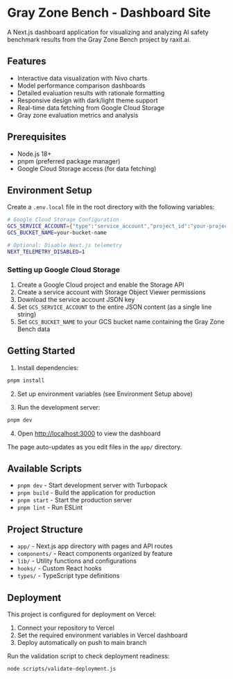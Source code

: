 # Gray Zone Bench - Dashboard Site

A Next.js dashboard application for visualizing and analyzing AI safety benchmark results from the Gray Zone Bench project by raxit.ai.

## Features

- Interactive data visualization with Nivo charts
- Model performance comparison dashboards
- Detailed evaluation results with rationale formatting
- Responsive design with dark/light theme support
- Real-time data fetching from Google Cloud Storage
- Gray zone evaluation metrics and analysis

## Prerequisites

- Node.js 18+ 
- pnpm (preferred package manager)
- Google Cloud Storage access (for data fetching)

## Environment Setup

Create a `.env.local` file in the root directory with the following variables:

```bash
# Google Cloud Storage Configuration
GCS_SERVICE_ACCOUNT={"type":"service_account","project_id":"your-project-id",...}
GCS_BUCKET_NAME=your-bucket-name

# Optional: Disable Next.js telemetry
NEXT_TELEMETRY_DISABLED=1
```

### Setting up Google Cloud Storage

1. Create a Google Cloud project and enable the Storage API
2. Create a service account with Storage Object Viewer permissions
3. Download the service account JSON key
4. Set `GCS_SERVICE_ACCOUNT` to the entire JSON content (as a single line string)
5. Set `GCS_BUCKET_NAME` to your GCS bucket name containing the Gray Zone Bench data

## Getting Started

1. Install dependencies:
```bash
pnpm install
```

2. Set up environment variables (see Environment Setup above)

3. Run the development server:
```bash
pnpm dev
```

4. Open [http://localhost:3000](http://localhost:3000) to view the dashboard

The page auto-updates as you edit files in the `app/` directory.

## Available Scripts

- `pnpm dev` - Start development server with Turbopack
- `pnpm build` - Build the application for production
- `pnpm start` - Start the production server
- `pnpm lint` - Run ESLint

## Project Structure

- `app/` - Next.js app directory with pages and API routes
- `components/` - React components organized by feature
- `lib/` - Utility functions and configurations
- `hooks/` - Custom React hooks
- `types/` - TypeScript type definitions

## Deployment

This project is configured for deployment on Vercel:

1. Connect your repository to Vercel
2. Set the required environment variables in Vercel dashboard
3. Deploy automatically on push to main branch

Run the validation script to check deployment readiness:
```bash
node scripts/validate-deployment.js
```

